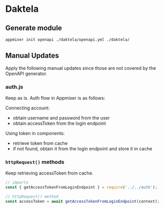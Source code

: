 # Daktela

## Generate module

```sh
appmixer init openapi ./daktela/openapi.yml ./daktela/
```

## Manual Updates

Apply the following manual updates since those are not covered by the OpenAPI generator.

### auth.js

Keep as is. Auth flow in Appmixer is as follows:

Connecting account:
- obtain username and password from the user
- obtain accessToken from the login endpoint

Using token in components:
- retrieve token from cache
- if not found, obtain it from the login endpoint and store it in cache

### `httpRequest()` methods
Keep retrieving accessToken from cache.

```js
// imports
const { getAccessTokenFromLoginEndpoint } = require('../../auth');

// httpRequest() method
const accessToken = await getAccessTokenFromLoginEndpoint(context);
```
